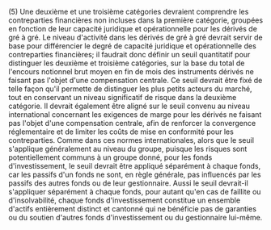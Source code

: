 (5) Une deuxième et une troisième catégories devraient comprendre les contreparties financières non incluses dans la première catégorie, groupées en fonction de leur capacité juridique et opérationnelle pour les dérivés de gré à gré. Le niveau d'activité dans les dérivés de gré à gré devrait servir de base pour différencier le degré de capacité juridique et opérationnelle des contreparties financières; il faudrait donc définir un seuil quantitatif pour distinguer les deuxième et troisième catégories, sur la base du total de l'encours notionnel brut moyen en fin de mois des instruments dérivés ne faisant pas l'objet d'une compensation centrale. Ce seuil devrait être fixé de telle façon qu'il permette de distinguer les plus petits acteurs du marché, tout en conservant un niveau significatif de risque dans la deuxième catégorie. Il devrait également être aligné sur le seuil convenu au niveau international concernant les exigences de marge pour les dérivés ne faisant pas l'objet d'une compensation centrale, afin de renforcer la convergence réglementaire et de limiter les coûts de mise en conformité pour les contreparties. Comme dans ces normes internationales, alors que le seuil s'applique généralement au niveau du groupe, puisque les risques sont potentiellement communs à un groupe donné, pour les fonds d'investissement, le seuil devrait être appliqué séparément à chaque fonds, car les passifs d'un fonds ne sont, en règle générale, pas influencés par les passifs des autres fonds ou de leur gestionnaire. Aussi le seuil devrait-il s'appliquer séparément à chaque fonds, pour autant qu'en cas de faillite ou d'insolvabilité, chaque fonds d'investissement constitue un ensemble d'actifs entièrement distinct et cantonné qui ne bénéficie pas de garanties ou du soutien d'autres fonds d'investissement ou du gestionnaire lui-même.
